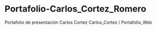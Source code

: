 # Portafolio-Carlos_Cortez_Romero
Portafolio de presentación Carlos Cortez 
Carlos_Cortez / Portafolio_Web
